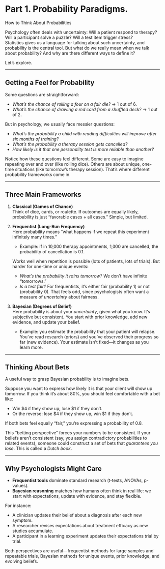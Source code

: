 # Part 1. Probability Paradigms. 

How to Think About Probabilities  

Psychology often deals with uncertainty: Will a patient respond to therapy? Will a participant solve a puzzle? Will a test item trigger stress?  
Statistics gives us a language for talking about such uncertainty, and probability is the central tool. But what do we really mean when we talk about probability? And why are there different ways to define it?  

Let’s explore.  

---

## Getting a Feel for Probability  

Some questions are straightforward:  

- *What’s the chance of rolling a four on a fair die?* → 1 out of 6.  
- *What’s the chance of drawing a red card from a shuffled deck?* → 1 out of 2.  

But in psychology, we usually face messier questions:  

- *What’s the probability a child with reading difficulties will improve after six months of training?*  
- *What’s the probability a therapy session gets cancelled?*  
- *How likely is it that one personality test is more reliable than another?*  

Notice how these questions feel different. Some are easy to imagine repeating over and over (like rolling dice). Others are about unique, one-time situations (like tomorrow’s therapy session). That’s where different probability frameworks come in.  

---

## Three Main Frameworks  

1. **Classical (Games of Chance)**  
   Think of dice, cards, or roulette. If outcomes are equally likely, probability is just “favorable cases ÷ all cases.” Simple, but limited.  

2. **Frequentist (Long-Run Frequency)**  
   Here probability means “what happens if we repeat this experiment infinitely many times.”  
   - Example: if in 10,000 therapy appointments, 1,000 are cancelled, the probability of cancellation is 0.1.  

   Works well when repetition is possible (lots of patients, lots of trials). But harder for one-time or unique events:  
   - *What’s the probability it rains tomorrow?* We don’t have infinite “tomorrows.”  
   - *Is a test fair?* For frequentists, it’s either fair (probability 1) or not (probability 0). That feels odd, since psychologists often want a measure of *uncertainty* about fairness.  

3. **Bayesian (Degrees of Belief)**  
   Here probability is about your *uncertainty*, given what you know. It’s subjective but consistent. You start with prior knowledge, add new evidence, and update your belief.  
   - Example: you estimate the probability that your patient will relapse. You’ve read research (priors) and you’ve observed their progress so far (new evidence). Your estimate isn’t fixed—it changes as you learn more.  

---

## Thinking About Bets  

A useful way to grasp Bayesian probability is to imagine bets.  

Suppose you want to express how likely it is that your client will show up tomorrow. If you think it’s about 80%, you should feel comfortable with a bet like:  

- Win \$4 if they show up, lose \$1 if they don’t.  
- Or the reverse: lose \$4 if they show up, win \$1 if they don’t.  

If both bets feel equally “fair,” you’re expressing a probability of 0.8.  

This “betting perspective” forces your numbers to be consistent. If your beliefs aren’t consistent (say, you assign contradictory probabilities to related events), someone could construct a set of bets that *guarantees you lose*. This is called a *Dutch book*.  

---

## Why Psychologists Might Care  

- **Frequentist tools** dominate standard research (t-tests, ANOVAs, p-values).  
- **Bayesian reasoning** matches how humans often think in real life: we start with expectations, update with evidence, and stay flexible.  

For instance:  
- A clinician updates their belief about a diagnosis after each new symptom.  
- A researcher revises expectations about treatment efficacy as new studies accumulate.  
- A participant in a learning experiment updates their expectations trial by trial.  

Both perspectives are useful—frequentist methods for large samples and repeatable trials, Bayesian methods for unique events, prior knowledge, and evolving beliefs.  
